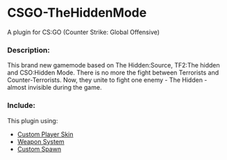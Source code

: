 # CSGO-TheHiddenMode
A plugin for CS:GO (Counter Strike: Global Offensive)
### Description:
This brand new gamemode based on The Hidden:Source, TF2:The hidden and CSO:Hidden Mode.
There is no more the fight between Terrorists and Counter-Terrorists. Now, they unite to fight one enemy - The Hidden - almost invisible during the game.
### Include:
This plugin using:
  * [Custom Player Skin](https://github.com/MitchDizzle/Custom-Player-Skins)
  * [Weapon System](https://github.com/dinhtienloc/CSGO-WeaponSystem)
  * [Custom Spawn](https://github.com/dinhtienloc/CSGO-CustomSpawn)
